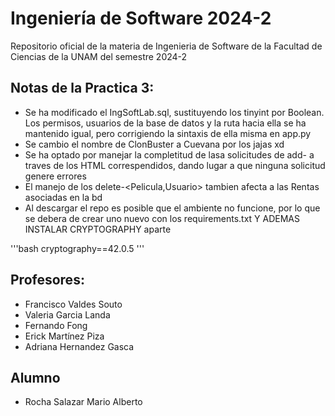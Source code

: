 # Ingeniería de Software 2024-2
Repositorio oficial de la materia de Ingenieria de Software de la Facultad de Ciencias de la UNAM del semestre 2024-2

## Notas de la Practica 3: 
- Se ha modificado el IngSoftLab.sql, sustituyendo los tinyint por Boolean. Los permisos, usuarios de la base de datos y la ruta hacia ella se ha mantenido igual, pero corrigiendo la sintaxis de ella misma en app.py
- Se cambio el nombre de ClonBuster a Cuevana por los jajas xd
- Se ha optado por manejar la completitud de lasa solicitudes de add-<alchemyClass> a traves de los HTML correspendidos, dando lugar a que ninguna solicitud genere errores
- El manejo de los delete-<Pelicula,Usuario> tambien afecta a las Rentas asociadas en la bd
- Al descargar el repo es posible que el ambiente no funcione, por lo que se debera de crear uno nuevo con los requirements.txt Y ADEMAS INSTALAR CRYPTOGRAPHY aparte

'''bash
cryptography==42.0.5
'''

## Profesores:

- Francisco Valdes Souto
- Valeria Garcia Landa
- Fernando Fong
- Erick Martínez Piza
- Adriana Hernandez Gasca


## Alumno
- Rocha Salazar Mario Alberto
